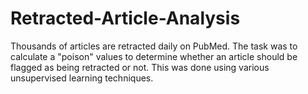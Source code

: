 # Retracted-Article-Analysis
Thousands of articles are retracted daily on PubMed. The task was to calculate a "poison" values to determine whether an article should be flagged as being retracted or not. This was done using various unsupervised learning techniques.
